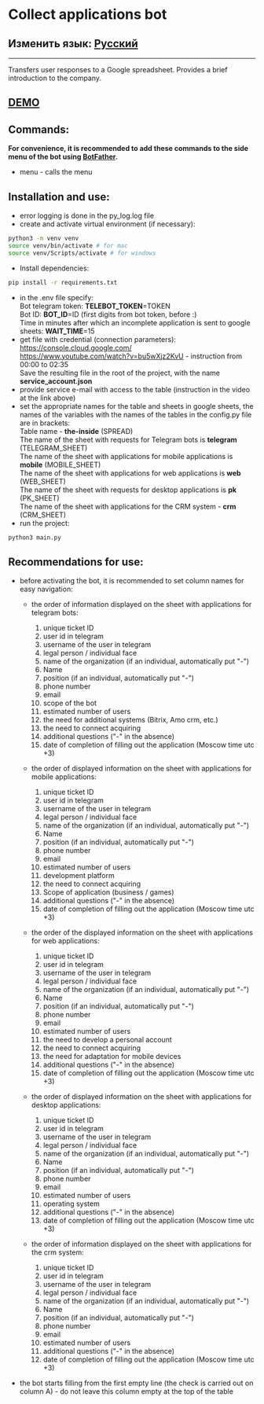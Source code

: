# Collect applications bot
## Изменить язык: [Русский](README.md)
***
Transfers user responses to a Google spreadsheet. Provides a brief introduction to the company.
## [DEMO](README.demo.md)
## Commands:
**For convenience, it is recommended to add these commands to the side menu of the bot using [BotFather](https://t.me/BotFather).**
- menu - calls the menu

## Installation and use:
- error logging is done in the py_log.log file
- create and activate virtual environment (if necessary):
```sh
python3 -m venv venv
source venv/bin/activate # for mac
source venv/Scripts/activate # for windows
```
- Install dependencies:
```sh
pip install -r requirements.txt
```
- in the .env file specify:\
Bot telegram token: **TELEBOT_TOKEN**=TOKEN\
Bot ID: **BOT_ID**=ID (first digits from bot token, before :)\
Time in minutes after which an incomplete application is sent to google sheets: **WAIT_TIME**=15
- get file with credential (connection parameters):\
https://console.cloud.google.com/ \
https://www.youtube.com/watch?v=bu5wXjz2KvU - instruction from 00:00 to 02:35\
Save the resulting file in the root of the project, with the name **service_account.json**
- provide service e-mail with access to the table (instruction in the video at the link above)
- set the appropriate names for the table and sheets in google sheets, the names of the variables with the names of the tables in the config.py file are in brackets:\
Table name - **the-inside** (SPREAD)\
The name of the sheet with requests for Telegram bots is **telegram** (TELEGRAM_SHEET)\
The name of the sheet with applications for mobile applications is **mobile** (MOBILE_SHEET)\
The name of the sheet with applications for web applications is **web** (WEB_SHEET)\
The name of the sheet with requests for desktop applications is **pk** (PK_SHEET)\
The name of the sheet with applications for the CRM system - **crm** (CRM_SHEET)
- run the project:
```sh
python3 main.py
```
## Recommendations for use:
- before activating the bot, it is recommended to set column names for easy navigation:
     - the order of information displayed on the sheet with applications for telegram bots:
         1. unique ticket ID
         2. user id in telegram
         3. username of the user in telegram
         4. legal person / individual face
         5. name of the organization (if an individual, automatically put "-")
         6. Name
         7. position (if an individual, automatically put "-")
         8. phone number
         9. email
         10. scope of the bot
         11. estimated number of users
         12. the need for additional systems (Bitrix, Amo crm, etc.)
         13. the need to connect acquiring
         14. additional questions ("-" in the absence)
         15. date of completion of filling out the application (Moscow time utc +3)

     - the order of displayed information on the sheet with applications for mobile applications:
         1. unique ticket ID
         2. user id in telegram
         3. username of the user in telegram
         4. legal person / individual face
         5. name of the organization (if an individual, automatically put "-")
         6. Name
         7. position (if an individual, automatically put "-")
         8. phone number
         9. email
         10. estimated number of users
         11. development platform
         12. the need to connect acquiring
         13. Scope of application (business / games)
         14. additional questions ("-" in the absence)
         15. date of completion of filling out the application (Moscow time utc +3)

     - the order of the displayed information on the sheet with applications for web applications:
         1. unique ticket ID
         2. user id in telegram
         3. username of the user in telegram
         4. legal person / individual face
         5. name of the organization (if an individual, automatically put "-")
         6. Name
         7. position (if an individual, automatically put "-")
         8. phone number
         9. email
         10. estimated number of users
         11. the need to develop a personal account
         12. the need to connect acquiring
         13. the need for adaptation for mobile devices
         14. additional questions ("-" in the absence)
         15. date of completion of filling out the application (Moscow time utc +3)

     - the order of displayed information on the sheet with applications for desktop applications:
         1. unique ticket ID
         2. user id in telegram
         3. username of the user in telegram
         4. legal person / individual face
         5. name of the organization (if an individual, automatically put "-")
         6. Name
         7. position (if an individual, automatically put "-")
         8. phone number
         9. email
         10. estimated number of users
         11. operating system
         12. additional questions ("-" in the absence)
         13. date of completion of filling out the application (Moscow time utc +3)

     - the order of information displayed on the sheet with applications for the crm system:
         1. unique ticket ID
         2. user id in telegram
         3. username of the user in telegram
         4. legal person / individual face
         5. name of the organization (if an individual, automatically put "-")
         6. Name
         7. position (if an individual, automatically put "-")
         8. phone number
         9. email
         10. estimated number of users
         11. additional questions ("-" in the absence)
         12. date of completion of filling out the application (Moscow time utc +3)

- the bot starts filling from the first empty line (the check is carried out on column A) - do not leave this column empty at the top of the table